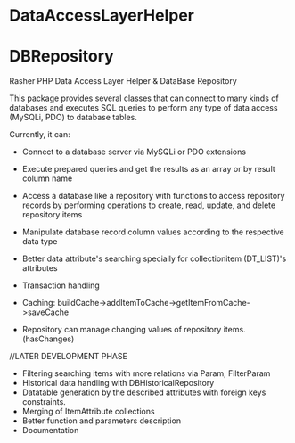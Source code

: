# DataAccessLayerHelper
# DBRepository

Rasher PHP Data Access Layer Helper & DataBase Repository

This package provides several classes that can connect to many kinds of databases and executes SQL queries to perform any type of data access (MySQLi, PDO) to database tables.

Currently, it can:

- Connect to a database server via MySQLi or PDO extensions

- Execute prepared queries and get the results as an array or by result column name

- Access a database like a repository with functions to access repository records by performing operations to create, read, update, and delete repository items

- Manipulate database record column values according to the respective data type

- Better data attribute's searching specially for collectionitem (DT_LIST)'s attributes

- Transaction handling

- Caching: buildCache->addItemToCache->getItemFromCache->saveCache

- Repository can manage changing values of repository items. (hasChanges) 

//LATER DEVELOPMENT PHASE
- Filtering searching items with more relations via Param, FilterParam
- Historical data handling with DBHistoricalRepository
- Datatable generation by the described attributes with foreign keys constraints.
- Merging of ItemAttribute collections
- Better function and parameters description
- Documentation